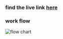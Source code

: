 ### find the live link [here](https://echo-friendly.vercel.app)

### work flow
![flow chart](//www.plantuml.com/plantuml/dpng/NLBFxjCm3BxtAQpVgRzNA0TM5P0cDZHjxC0nfDvgARD3udOQJq-IiWXsQkNlZpz_oYQg2JhVN5D-ccxBf6GS_KOOvEQ5aVL3GnTeFo7wQp0tw0zR-8eFw1T3plnq-F4TT4A6zWV6zmQW6m8QHQYAmL6soT095SuUThGWV0-6emtabOGBUiHVCqQ5FTaWVX96wAt565TjZfYaKP69htbsdyWXj4UqI4kQGJ-F92aGnHedAGz1iikAmfRzNDAKF3p-7QlKn2kOhpvvH3l15sBZNkzS3LJ2lwTaQNNEdhlT7YuIu8ZH2qUiX45umQ2PKC4iM5TMsi6PnvhmnG9TuhVVf4Ov-p7NFimX82ka08fidsmUwTAKRobjBLJy_trsWvEOB8GPhP9mQhxkAP99xl0v10aTlEqfnYHyleYtn2rROl9jDka_FQm_)
